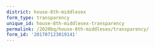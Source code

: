 ```yaml
---
district: house-8th-middlesex
form_type: transparency
unique_id: house-8th-middlesex-transparency
permalink: /2020bq/house-8th-middlesex/transparency/
form_id: '201707123019141'
---
```

